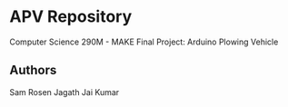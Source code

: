 # APV Repository

Computer Science 290M - MAKE
Final Project: Arduino Plowing Vehicle

## Authors

Sam Rosen
Jagath Jai Kumar
